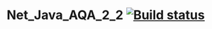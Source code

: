 # Net_Java_AQA_2_2 [![Build status](https://ci.appveyor.com/api/projects/status/vmnp345fbf5tlapm?svg=true)](https://ci.appveyor.com/project/zaksignu/net-java-aqa-2-2)

